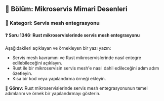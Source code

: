 ## 📘 Bölüm: Mikroservis Mimari Desenleri  
### 🔹 Kategori: Servis mesh entegrasyonu  
#### ❓ Soru 1346: Rust mikroservislerinde servis mesh entegrasyonu

Aşağıdakileri açıklayan ve örnekleyen bir yazı yazın:

- Servis mesh kavramını ve Rust mikroservislerinde nasıl entegre edilebileceğini açıklayın.
- Rust ile bir mikroservisin servis mesh'e nasıl dahil edileceğini adım adım özetleyin.
- Kısa bir kod veya yapılandırma örneği ekleyin.

🔧 **Görev:** Rust mikroservislerinde servis mesh entegrasyonunun temel adımlarını ve örnek bir yapılandırmayı gösterin.
